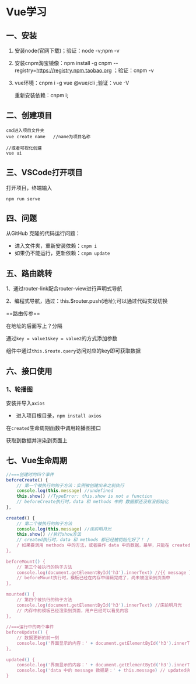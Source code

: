 # Vue学习

## 一、安装

1. 安装node(官网下载)；验证：node -v;npm -v

2. 安装cnpm淘宝镜像：npm install -g cnpm -- registry=https://registry.npm.taobao.org ；验证：cnpm -v

3. vue环境：cnpm i -g vue @vue/cli ;验证：vue -V

   重新安装依赖：cnpm i;

## 二、创建项目

```shell
cmd进入项目文件夹
vue create name   //name为项目名称

//或者可视化创建
vue ui
```

## 三、VSCode打开项目

打开项目，终端输入

```shell
npm run serve
```

## 四、问题

从GitHub 克隆的代码运行问题：

- 进入文件夹，重新安装依赖：`cnpm i`
- 如果仍不能运行，更新依赖：`cnpm update`

## 五、路由跳转

1、通过router-link配合router-view进行声明式导航

2、编程式导航，通过：this.$router.push(地址);可以通过代码实现切换

==路由传参==

在地址的后面写上？分隔

通过`key = value1&key = value2`的方式添加参数

组件中通过`this.$route.query`访问对应的key即可获取数据

## 六、接口使用

### 1、轮播图

安装并导入`axios`

- ​	进入项目根目录，`npm install axios`

在`created`生命周期函数中调用轮播图接口

获取到数据并渲染到页面上

## 七、Vue生命周期

```javascript
//===创建时的四个事件 
beforeCreate() { 
    // 第一个被执行的钩子方法：实例被创建出来之前执行 
    console.log(this.message) //undefined 
    this.show() //TypeError: this.show is not a function 
    // beforeCreate执行时，data 和 methods 中的 数据都还没有没初始化
},
    
created() { 
    // 第二个被执行的钩子方法 
    console.log(this.message) //床前明月光 
    this.show() //执行show方法 
    // created执行时，data 和 methods 都已经被初始化好了！ /
    / 如果要调用 methods 中的方法，或者操作 data 中的数据，最早，只能在 created 中操作
},
    
beforeMount() { 
    // 第三个被执行的钩子方法 
    console.log(document.getElementById('h3').innerText) //{{ message }} 
    // beforeMount执行时，模板已经在内存中编辑完成了，尚未被渲染到页面中
},
    
mounted() { 
    // 第四个被执行的钩子方法 
    console.log(document.getElementById('h3').innerText) //床前明月光 
    // 内存中的模板已经渲染到页面，用户已经可以看见内容
},
    
//===运行中的两个事件 
beforeUpdate() { 
    // 数据更新的前一刻 
    console.log('界面显示的内容：' + document.getElementById('h3').innerText) console.log('data 中的 message 数据是：' + this.message) // beforeUpdate执行时，内存中的数据已更新，但是页面尚未被渲染
},
    
updated() { 
    console.log('界面显示的内容：' + document.getElementById('h3').innerText)
	console.log('data 中的 message 数据是：' + this.message) // updated执行时，内存中的数据已更新，并且页面已经被渲染
}
```

